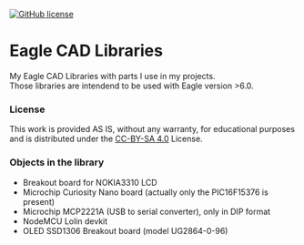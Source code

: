 [![GitHub license](https://img.shields.io/badge/License-CC%20BY--SA%204.0-blue)](https://creativecommons.org/licenses/by-sa/4.0/legalcode)

# Eagle CAD Libraries  

My Eagle CAD Libraries with parts I use in my projects.  
Those libraries are intendend to be used with Eagle version >6.0.  

### License
This work is provided AS IS, without any warranty, for educational purposes and is distributed under the [CC-BY-SA 4.0](https://creativecommons.org/licenses/by-sa/4.0/) License.

### Objects in the library

- Breakout board for NOKIA3310 LCD
- Microchip Curiosity Nano board (actually only the PIC16F15376 is present)
- Microchip MCP2221A (USB to serial converter), only in DIP format
- NodeMCU Lolin devkit
- OLED SSD1306 Breakout board (model UG2864-0-96)
